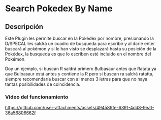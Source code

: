 # Search Pokedex By Name

## Descripción

Este Plugin les permite buscar en la Pokédex por nombre, presionando la D/SPECAL les saldrá un cuadro de busqueda para escribir y al darle enter buscará al pokémon y si lo han visto se desplazará hasta su posición de la Pokédex, la busqueda es que lo escriben esté incluído en el nombre del Pokémon.

Doy un ejemplo, si buscan R saldrá primero Bulbasaur antes que Ratata ya que Bulbasaur está antes y contiene la R pero si buscan ra saldrá ratatta, siempre recomendaría buscar con al menos 3 letras para que no haya tantas posibilidades de coincidencia.

### Video del funcionamiento

https://github.com/user-attachments/assets/494589fe-6391-4dd8-9ea1-36a56806662f

